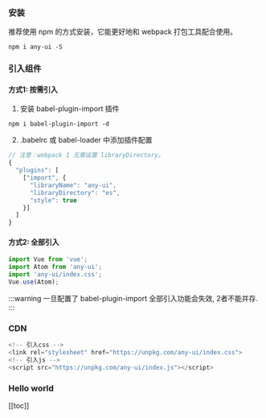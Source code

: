 ### 安装
推荐使用 npm 的方式安装，它能更好地和 webpack 打包工具配合使用。
```shell
npm i any-ui -S
```

### 引入组件

#### 方式1: 按需引入

1. 安装 babel-plugin-import 插件
```shell
npm i babel-plugin-import -d
```

2. .babelrc 或 babel-loader 中添加插件配置
```javascript
// 注意：webpack 1 无需设置 libraryDirectory。
{
  "plugins": [
    ["import", {
      "libraryName": "any-ui",
      "libraryDirectory": "es",
      "style": true
    }]
  ]
}
```

#### 方式2: 全部引入
```javascript
import Vue from 'vue';
import Atom from 'any-ui';
import 'any-ui/index.css';
Vue.use(Atom);
```

:::warning
一旦配置了 babel-plugin-import 全部引入功能会失效, 2者不能并存.
:::


### CDN
```javascript
<!-- 引入css -->
<link rel="stylesheet" href="https://unpkg.com/any-ui/index.css">
<!-- 引入js -->
<script src="https://unpkg.com/any-ui/index.js"></script>
```

### Hello world
[[toc]]

